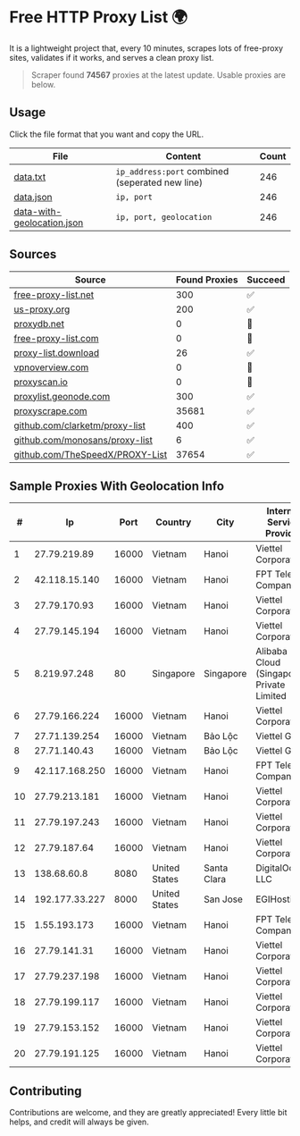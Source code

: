 
# Free HTTP Proxy List 🌍

It is a lightweight project that, every 10 minutes, scrapes lots of free-proxy sites, validates if it works, and serves a clean proxy list.


> Scraper found **74567** proxies at the latest update. Usable proxies are below.

## Usage

Click the file format that you want and copy the URL.


|File|Content|Count|
|----|-------|-----|
|[data.txt](https://raw.githubusercontent.com/themiralay/Proxy-List-World/master/data.txt)|`ip_address:port` combined (seperated new line)|246|
|[data.json](https://raw.githubusercontent.com/themiralay/Proxy-List-World/master/data.json)|`ip, port`|246|
|[data-with-geolocation.json](https://raw.githubusercontent.com/themiralay/Proxy-List-World/master/data-with-geolocation.json)|`ip, port, geolocation`|246|

## Sources

|Source|Found Proxies|Succeed|
|------|-------------|-------|
|[free-proxy-list.net](https://free-proxy-list.net)|300|✅|
|[us-proxy.org](https://www.us-proxy.org)|200|✅|
|[proxydb.net](http://proxydb.net)|0|🚫|
|[free-proxy-list.com](https://free-proxy-list.com/?page=&port=&type%5B%5D=http&type%5B%5D=https&up_time=0&search=Search)|0|🚫|
|[proxy-list.download](https://www.proxy-list.download/HTTP)|26|✅|
|[vpnoverview.com](https://vpnoverview.com/privacy/anonymous-browsing/free-proxy-servers)|0|🚫|
|[proxyscan.io](https://www.proxyscan.io)|0|🚫|
|[proxylist.geonode.com](https://proxylist.geonode.com/api/proxy-list?limit=300&page=1&sort_by=lastChecked&sort_type=desc&protocols=http,https)|300|✅|
|[proxyscrape.com](https://api.proxyscrape.com/v2/?request=displayproxies&protocol=http&timeout=10000&country=all&ssl=all&anonymity=all)|35681|✅|
|[github.com/clarketm/proxy-list](https://raw.githubusercontent.com/clarketm/proxy-list/master/proxy-list-raw.txt)|400|✅|
|[github.com/monosans/proxy-list](https://raw.githubusercontent.com/monosans/proxy-list/main/proxies/http.txt)|6|✅|
|[github.com/TheSpeedX/PROXY-List](https://raw.githubusercontent.com/TheSpeedX/PROXY-List/master/http.txt)|37654|✅|


## Sample Proxies With Geolocation Info

|#|Ip|Port|Country|City|Internet Service Provider|
|-|--|----|-------|----|-------------------------|
|1|27.79.219.89|16000|Vietnam|Hanoi|Viettel Corporation|
|2|42.118.15.140|16000|Vietnam|Hanoi|FPT Telecom Company|
|3|27.79.170.93|16000|Vietnam|Hanoi|Viettel Corporation|
|4|27.79.145.194|16000|Vietnam|Hanoi|Viettel Corporation|
|5|8.219.97.248|80|Singapore|Singapore|Alibaba Cloud (Singapore) Private Limited|
|6|27.79.166.224|16000|Vietnam|Hanoi|Viettel Corporation|
|7|27.71.139.254|16000|Vietnam|Bảo Lộc|Viettel Group|
|8|27.71.140.43|16000|Vietnam|Bảo Lộc|Viettel Group|
|9|42.117.168.250|16000|Vietnam|Hanoi|FPT Telecom Company|
|10|27.79.213.181|16000|Vietnam|Hanoi|Viettel Corporation|
|11|27.79.197.243|16000|Vietnam|Hanoi|Viettel Corporation|
|12|27.79.187.64|16000|Vietnam|Hanoi|Viettel Corporation|
|13|138.68.60.8|8080|United States|Santa Clara|DigitalOcean, LLC|
|14|192.177.33.227|8000|United States|San Jose|EGIHosting|
|15|1.55.193.173|16000|Vietnam|Hanoi|FPT Telecom Company|
|16|27.79.141.31|16000|Vietnam|Hanoi|Viettel Corporation|
|17|27.79.237.198|16000|Vietnam|Hanoi|Viettel Corporation|
|18|27.79.199.117|16000|Vietnam|Hanoi|Viettel Corporation|
|19|27.79.153.152|16000|Vietnam|Hanoi|Viettel Corporation|
|20|27.79.191.125|16000|Vietnam|Hanoi|Viettel Corporation|



## Contributing

Contributions are welcome, and they are greatly appreciated! Every
little bit helps, and credit will always be given.

